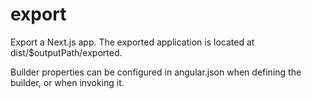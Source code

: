 # export

Export a Next.js app. The exported application is located at dist/\$outputPath/exported.

Builder properties can be configured in angular.json when defining the builder, or when invoking it.
